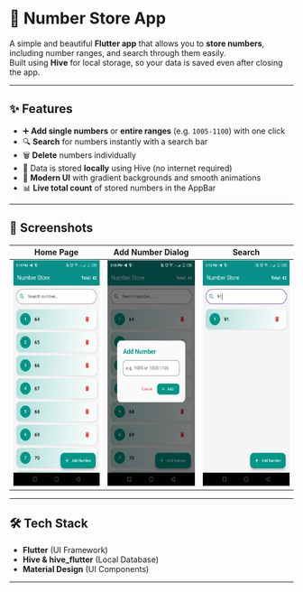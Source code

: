 # 📱 Number Store App

A simple and beautiful **Flutter app** that allows you to **store numbers**, including number ranges, and search through them easily.  
Built using **Hive** for local storage, so your data is saved even after closing the app.

---

## ✨ Features

- ➕ **Add single numbers** or **entire ranges** (e.g. `1005-1100`) with one click  
- 🔍 **Search** for numbers instantly with a search bar  
- 🗑 **Delete** numbers individually  
- 💾 Data is stored **locally** using Hive (no internet required)  
- 🎨 **Modern UI** with gradient backgrounds and smooth animations  
- 📊 **Live total count** of stored numbers in the AppBar  

---

## 📸 Screenshots
  
  | Home Page | Add Number Dialog | Search |
  |-----------|------------------|--------|
  | <img src="asset/home.jpg" height="400"> | <img src="asset/add.jpg" height="400"> | <img src="asset/search.jpg" height="400"> |

---

## 🛠 Tech Stack

- **Flutter** (UI Framework)  
- **Hive & hive_flutter** (Local Database)  
- **Material Design** (UI Components)  

---
